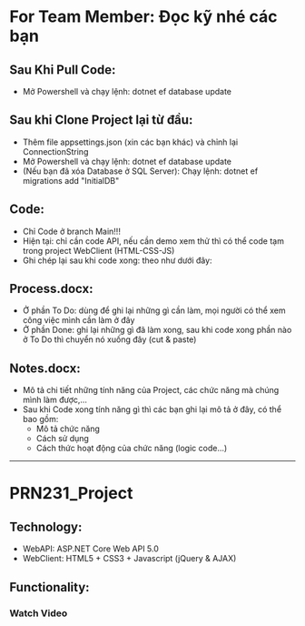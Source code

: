 # For Team Member: Đọc kỹ nhé các bạn
## Sau Khi Pull Code:
 - Mở Powershell và chạy lệnh:  dotnet ef database update
## Sau khi Clone Project lại từ đầu:
 - Thêm file appsettings.json (xin các bạn khác) và chỉnh lại ConnectionString
 - Mở Powershell và chạy lệnh:  dotnet ef database update
 - (Nếu bạn đã xóa Database ở SQL Server): Chạy lệnh:  dotnet ef migrations add "InitialDB"
## Code:
 - Chỉ Code ở branch Main!!!
 - Hiện tại: chỉ cần code API, nếu cần demo xem thử thì có thể code tạm trong project WebClient (HTML-CSS-JS)
 - Ghi chép lại sau khi code xong: theo như dưới đây:
## Process.docx:
 - Ở phần To Do: dùng để ghi lại những gì cần làm, mọi người có thể xem công việc mình cần làm ở đây
 - Ở phần Done: ghi lại những gì đã làm xong, sau khi code xong phần nào ở To Do thì chuyển nó xuống đây (cut & paste)
## Notes.docx:
 - Mô tả chi tiết những tính năng của Project, các chức năng mà chúng mình làm được,...
 - Sau khi Code xong tính năng gì thì các bạn ghi lại mô tả ở đây, có thể bao gồm:
    + Mô tả chức năng
    + Cách sử dụng
    + Cách thức hoạt động của chức năng (logic code...)
    
 ------------------------------------------------------------------------------------------------------------------------

# PRN231_Project
## Technology:
 - WebAPI: ASP.NET Core Web API 5.0
 - WebClient: HTML5 + CSS3 + Javascript (jQuery & AJAX)
## Functionality:
### Watch Video
